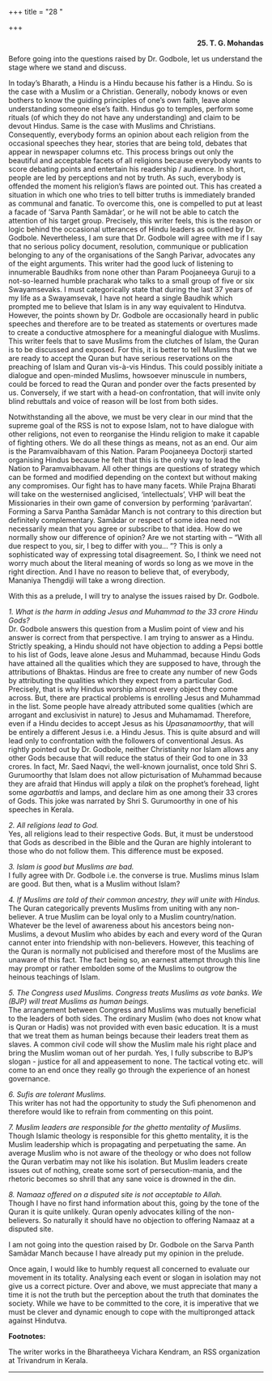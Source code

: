 +++
title = "28 "

+++
<div align="right">

**25. T. G. Mohandas**

</div>

Before going into the questions raised by Dr. Godbole, let us understand
the stage where we stand and discuss.

In today’s Bharath, a Hindu is a Hindu because his father is a Hindu. So
is the case with a Muslim or a Christian. Generally, nobody knows or
even bothers to know the guiding principles of one’s own faith, leave
alone understanding someone else’s faith. Hindus go to temples, perform
some rituals (of which they do not have any understanding) and claim to
be devout Hindus. Same is the case with Muslims and Christians.
Consequently, everybody forms an opinion about each religion from the
occasional speeches they hear, stories that are being told, debates that
appear in newspaper columns etc. This process brings out only the
beautiful and acceptable facets of all religions because everybody wants
to score debating points and entertain his readership / audience. In
short, people are led by perceptions and not by truth. As such,
everybody is offended the moment his religion’s flaws are pointed out.
This has created a situation in which one who tries to tell bitter
truths is immediately branded as communal and fanatic. To overcome this,
one is compelled to put at least a facade of ‘Sarva Panth Samãdar’, or
he will not be able to catch the attention of his target group.
Precisely, this writer feels, this is the reason or logic behind the
occasional utterances of Hindu leaders as outlined by Dr. Godbole.
Nevertheless, I am sure that Dr. Godbole will agree with me if I say
that no serious policy document, resolution, communique or publication
belonging to any of the organisations of the Sangh Parivar, advocates
any of the eight arguments. This writer had the good luck of listening
to innumerable Baudhiks from none other than Param Poojaneeya Guruji to
a not-so-learned humble pracharak who talks to a small group of five or
six Swayamsevaks. I must categorically state that during the last 37
years of my life as a Swayamsevak, I have not heard a single Baudhik
which prompted me to believe that Islam is in any way equivalent to
Hindutva. However, the points shown by Dr. Godbole are occasionally
heard in public speeches and therefore are to be treated as statements
or overtures made to create a conductive atmosphere for a meaningful
dialogue with Muslims. This writer feels that to save Muslims from the
clutches of Islam, the Quran is to be discussed and exposed. For this,
it is better to tell Muslims that we are ready to accept the Quran but
have serious reservations on the preaching of Islam and Quran vis-à-vis
Hindus. This could possibly initiate a dialogue and open-minded Muslims,
howsoever minuscule in numbers, could be forced to read the Quran and
ponder over the facts presented by us. Conversely, if we start with a
head-on confrontation, that will invite only blind rebuttals and voice
of reason will be lost from both sides.

Notwithstanding all the above, we must be very clear in our mind that
the supreme goal of the RSS is not to expose Islam, not to have dialogue
with other religions, not even to reorganise the Hindu religion to make
it capable of fighting others. We do all these things as means, not as
an end. Our aim is the Paramvaibhavam of this Nation. Param Poojaneeya
Doctorji started organising Hindus because he felt that this is the only
way to lead the Nation to Paramvaibhavam. All other things are questions
of strategy which can be formed and modified depending on the context
but without making any compromises. Our fight has to have many facets.
While Prajna Bharati will take on the westernised anglicised,
‘intellectuals’, VHP will beat the Missionaries in their own game of
conversion by performing ‘parãvartan’. Forming a Sarva Pantha Samãdar
Manch is not contrary to this direction but definitely complementary.
Samãdar or respect of some idea need not necessarily mean that you agree
or subscribe to that idea. How do we normally show our difference of
opinion? Are we not starting with – “With all due respect to you, sir, I
beg to differ with you… ”? This is only a sophisticated way of
expressing total disagreement. So, I think we need not worry much about
the literal meaning of words so long as we move in the right direction.
And I have no reason to believe that, of everybody, Mananiya Thengdiji
will take a wrong direction.

With this as a prelude, I will try to analyse the issues raised by Dr.
Godbole.

*1. What is the harm in adding Jesus and Muhammad to the 33 crore Hindu
Gods?*  
Dr. Godbole answers this question from a Muslim point of view and his
answer is correct from that perspective. I am trying to answer as a
Hindu. Strictly speaking, a Hindu should not have objection to adding a
Pepsi bottle to his list of Gods, leave alone Jesus and Muhammad,
because Hindu Gods have attained all the qualities which they are
supposed to have, through the attributions of Bhaktas. Hindus are free
to create any number of new Gods by attributing the qualities which they
expect from a particular God. Precisely, that is why Hindus worship
almost every object they come across. But, there are practical problems
is enrolling Jesus and Muhammad in the list.  Some people have already
attributed some qualities (which are arrogant and exclusivist in nature)
to Jesus and Muhamamad. Therefore, even if a Hindu decides to accept
Jesus as his *Upasanamoorthy*, that will be entirely a different Jesus
i.e. a Hindu Jesus. This is quite absurd and will lead only to
confrontation with the followers of conventional Jesus. As rightly
pointed out by Dr. Godbole, neither Christianity nor Islam allows any
other Gods because that will reduce the status of their God to one in 33
crores. In fact, Mr. Saed Naqvi, the well-known journalist, once told
Shri S. Gurumoorthy that Islam does not allow picturisation of Muhammad
because they are afraid that Hindus will apply a *tilak* on the
prophet’s forehead, light some *agarbattis* and lamps, and declare him
as one among their 33 crores of Gods.  This joke was narrated by Shri S.
Gurumoorthy in one of his speeches in Kerala.

*2. All religions lead to God.*  
Yes, all religions lead to their respective Gods. But, it must be
understood that Gods as described in the Bible and the Quran are highly
intolerant to those who do not follow them. This difference must be
exposed.

*3. Islam is good but Muslims are bad.*  
I fully agree with Dr. Godbole i.e. the converse is true. Muslims minus
Islam are good.  But then, what is a Muslim without Islam?

*4. If Muslims are told of their common ancestry, they will unite with
Hindus.*  
The Quran categorically prevents Muslims from uniting with any
non-believer. A true Muslim can be loyal only to a Muslim
country/nation. Whatever be the level of awareness about his ancestors
being non-Muslims, a devout Muslim who abides by each and every word of
the Quran cannot enter into friendship with non-believers. However, this
teaching of the Quran is normally not publicised and therefore most of
the Muslims are unaware of this fact. The fact being so, an earnest
attempt through this line may prompt or rather embolden some of the
Muslims to outgrow the heinous teachings of Islam.

*5. The Congress used Muslims. Congress treats Muslims as vote banks. We
(BJP) will treat Muslims as human beings.*  
The arrangement between Congress and Muslims was mutually beneficial to
the leaders of both sides. The ordinary Muslim (who does not know what
is Quran or Hadis) was not provided with even basic education. It is a
must that we treat them as human beings because their leaders treat them
as slaves. A common civil code will show the Muslim male his right place
and bring the Muslim woman out of her purdah. Yes, I fully subscribe to
BJP’s slogan - justice for all and appeasement to none. The tactical
voting etc. will come to an end once they really go through the
experience of an honest governance.

*6. Sufis are tolerant Muslims.*  
This writer has not had the opportunity to study the Sufi phenomenon and
therefore would like to refrain from commenting on this point.

*7. Muslim leaders are responsible for the ghetto mentality of
Muslims.*  
Though Islamic theology is responsible for this ghetto mentality, it is
the Muslim leadership which is propagating and perpetuating the same. An
average Muslim who is not aware of the theology or who does not follow
the Quran verbatim may not like his isolation. But Muslim leaders create
issues out of nothing, create some sort of persecution-mania, and the
rhetoric becomes so shrill that any sane voice is drowned in the din.

*8. Namaaz offered on a disputed site is not acceptable to Allah.*  
Though I have no first hand information about this, going by the tone of
the Quran it is quite unlikely. Quran openly advocates killing of the
non-believers. So naturally it should have no objection to offering
Namaaz at a disputed site.

I am not going into the question raised by Dr. Godbole on the Sarva
Panth Samãdar Manch because I have already put my opinion in the
prelude.

Once again, I would like to humbly request all concerned to evaluate our
movement in its totality. Analysing each event or slogan in isolation
may not give us a correct picture. Over and above, we must appreciate
that many a time it is not the truth but the perception about the truth
that dominates the society. While we have to be committed to the core,
it is imperative that we must be clever and dynamic enough to cope with
the multipronged attack against Hindutva.  
 

**Footnotes:**

The writer works in the Bharatheeya Vichara Kendram, an RSS organization
at Trivandrum in Kerala.  
 

------------------------------------------------------------------------


